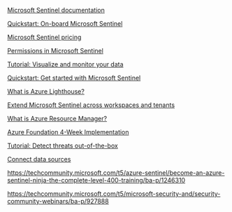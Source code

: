 [Microsoft Sentinel documentation ](https://learn.microsoft.com/en-us/azure/sentinel)

[Quickstart: On-board Microsoft Sentinel
](https://learn.microsoft.com/en-us/azure/sentinel/quickstart-onboard)

[Microsoft Sentinel pricing
](https://azure.microsoft.com/pricing/details/azure-sentinel)

[Permissions in Microsoft Sentinel
](https://learn.microsoft.com/en-us/azure/sentinel/roles)

[Tutorial: Visualize and monitor your data
](https://learn.microsoft.com/en-us/azure/sentinel/tutorial-monitor-your-data)

[Quickstart: Get started with Microsoft Sentinel
](https://learn.microsoft.com/en-us/azure/sentinel/quickstart-get-visibility)

[What is Azure Lighthouse?
](https://learn.microsoft.com/en-us/azure/lighthouse/overview)

[Extend Microsoft Sentinel across workspaces and tenants
](https://learn.microsoft.com/en-us/azure/sentinel/extend-sentinel-across-workspaces-tenants#cross-workspace-monitoring?azure-portal=true)

[What is Azure Resource Manager?
](https://learn.microsoft.com/en-us/azure/azure-resource-manager/management/overview)

[Azure Foundation 4-Week Implementation
](https://azuremarketplace.microsoft.com/marketplace/consulting-services/servent.servent-azure-foundation)

[Tutorial: Detect threats out-of-the-box
](https://learn.microsoft.com/en-us/azure/sentinel/tutorial-detect-threats-built-in)

[Connect data sources
](https://learn.microsoft.com/en-us/azure/sentinel/connect-data-sources)

https://techcommunity.microsoft.com/t5/azure-sentinel/become-an-azure-sentinel-ninja-the-complete-level-400-training/ba-p/1246310

https://techcommunity.microsoft.com/t5/microsoft-security-and/security-community-webinars/ba-p/927888

